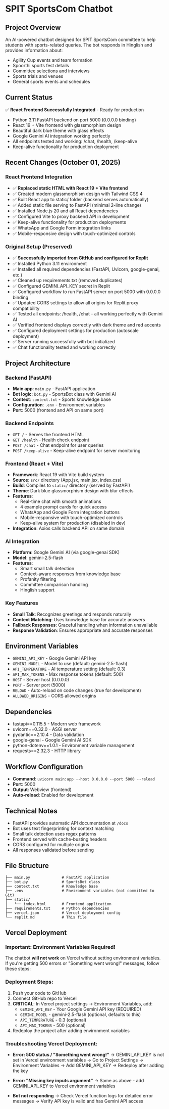 # SPIT SportsCom Chatbot

## Project Overview
An AI-powered chatbot designed for SPIT SportsCom committee to help students with sports-related queries. The bot responds in Hinglish and provides information about:
- Agility Cup events and team formation
- Spoorthi sports fest details
- Committee selections and interviews
- Sports trials and venues
- General sports events and schedules

## Current Status
✅ **React Frontend Successfully Integrated** - Ready for production
- Python 3.11 FastAPI backend on port 5000 (0.0.0.0 binding)
- React 19 + Vite frontend with glassmorphism design
- Beautiful dark blue theme with glass effects
- Google Gemini AI integration working perfectly
- All endpoints tested and working: /chat, /health, /keep-alive
- Keep-alive functionality for production deployment

## Recent Changes (October 01, 2025)

### React Frontend Integration
- ✅ **Replaced static HTML with React 19 + Vite frontend**
- ✅ Created modern glassmorphism design with Tailwind CSS 4
- ✅ Built React app to static/ folder (backend serves automatically)
- ✅ Added static file serving to FastAPI (minimal 2-line change)
- ✅ Installed Node.js 20 and all React dependencies
- ✅ Configured Vite to proxy backend API in development
- ✅ Keep-alive functionality for production deployments
- ✅ WhatsApp and Google Form integration links
- ✅ Mobile-responsive design with touch-optimized controls

### Original Setup (Preserved)
- ✅ **Successfully imported from GitHub and configured for Replit**
- ✅ Installed Python 3.11 environment
- ✅ Installed all required dependencies (FastAPI, Uvicorn, google-genai, etc.)
- ✅ Cleaned up requirements.txt (removed duplicates)
- ✅ Configured GEMINI_API_KEY secret in Replit
- ✅ Configured workflow to run FastAPI server on port 5000 with 0.0.0.0 binding
- ✅ Updated CORS settings to allow all origins for Replit proxy compatibility
- ✅ Tested all endpoints: /health, /chat - all working perfectly with Gemini AI
- ✅ Verified frontend displays correctly with dark theme and red accents
- ✅ Configured deployment settings for production (autoscale deployment)
- ✅ Server running successfully with bot initialized
- ✅ Chat functionality tested and working correctly

## Project Architecture

### Backend (FastAPI)
- **Main app**: `main.py` - FastAPI application
- **Bot logic**: `bot.py` - SportsBot class with Gemini AI
- **Context**: `context.txt` - Sports knowledge base
- **Configuration**: `.env` - Environment variables
- **Port**: 5000 (frontend and API on same port)

### Backend Endpoints
- `GET /` - Serves the frontend HTML
- `GET /health` - Health check endpoint
- `POST /chat` - Chat endpoint for user queries
- `POST /keep-alive` - Keep-alive endpoint for server monitoring

### Frontend (React + Vite)
- **Framework**: React 19 with Vite build system
- **Source**: `src/` directory (App.jsx, main.jsx, index.css)
- **Build**: Compiles to `static/` directory (served by FastAPI)
- **Theme**: Dark blue glassmorphism design with blur effects
- **Features**: 
  - Real-time chat with smooth animations
  - 4 example prompt cards for quick access
  - WhatsApp and Google Form integration buttons
  - Mobile-responsive with touch-optimized controls
  - Keep-alive system for production (disabled in dev)
- **Integration**: Axios calls backend API on same domain

### AI Integration
- **Platform**: Google Gemini AI (via google-genai SDK)
- **Model**: gemini-2.5-flash
- **Features**: 
  - Smart small talk detection
  - Context-aware responses from knowledge base
  - Profanity filtering
  - Committee comparison handling
  - Hinglish support

### Key Features
- **Small Talk**: Recognizes greetings and responds naturally
- **Context Matching**: Uses knowledge base for accurate answers
- **Fallback Responses**: Graceful handling when information unavailable
- **Response Validation**: Ensures appropriate and accurate responses

## Environment Variables
- `GEMINI_API_KEY` - Google Gemini API key
- `GEMINI_MODEL` - Model to use (default: gemini-2.5-flash)
- `API_TEMPERATURE` - AI temperature setting (default: 0.3)
- `API_MAX_TOKENS` - Max response tokens (default: 500)
- `HOST` - Server host (0.0.0.0)
- `PORT` - Server port (5000)
- `RELOAD` - Auto-reload on code changes (true for development)
- `ALLOWED_ORIGINS` - CORS allowed origins

## Dependencies
- fastapi==0.115.5 - Modern web framework
- uvicorn==0.32.0 - ASGI server
- pydantic==2.10.4 - Data validation
- google-genai - Google Gemini AI SDK
- python-dotenv==1.0.1 - Environment variable management
- requests==2.32.3 - HTTP library

## Workflow Configuration
- **Command**: `uvicorn main:app --host 0.0.0.0 --port 5000 --reload`
- **Port**: 5000
- **Output**: Webview (frontend)
- **Auto-reload**: Enabled for development

## Technical Notes
- FastAPI provides automatic API documentation at `/docs`
- Bot uses text fingerprinting for context matching
- Small talk detection uses regex patterns
- Frontend served with cache-busting headers
- CORS configured for multiple origins
- All responses validated before sending

## File Structure
```
├── main.py              # FastAPI application
├── bot.py               # SportsBot class
├── context.txt          # Knowledge base
├── .env                 # Environment variables (not committed to Git)
├── static/
│   └── index.html       # Frontend application
├── requirements.txt     # Python dependencies
├── vercel.json          # Vercel deployment config
└── replit.md            # This file
```

## Vercel Deployment

### Important: Environment Variables Required!
The chatbot **will not work** on Vercel without setting environment variables. If you're getting 500 errors or "Something went wrong!" messages, follow these steps:

### Deployment Steps:
1. Push your code to GitHub
2. Connect GitHub repo to Vercel
3. **CRITICAL**: In Vercel project settings → Environment Variables, add:
   - `GEMINI_API_KEY` - Your Google Gemini API key (REQUIRED)
   - `GEMINI_MODEL` - gemini-2.5-flash (optional, defaults to this)
   - `API_TEMPERATURE` - 0.3 (optional)
   - `API_MAX_TOKENS` - 500 (optional)
4. Redeploy the project after adding environment variables

### Troubleshooting Vercel Deployment:
- **Error: 500 status / "Something went wrong!"** 
  → GEMINI_API_KEY is not set in Vercel environment variables
  → Go to Project Settings → Environment Variables → Add GEMINI_API_KEY
  → Redeploy after adding the key
  
- **Error: "Missing key inputs argument"**
  → Same as above - add GEMINI_API_KEY to Vercel environment variables

- **Bot not responding**
  → Check Vercel function logs for detailed error messages
  → Verify API key is valid and has Gemini API access

